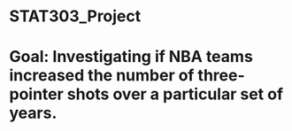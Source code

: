 # STAT303_Project
# Goal: Investigating if NBA teams increased the number of three-pointer shots over a particular set of years.

